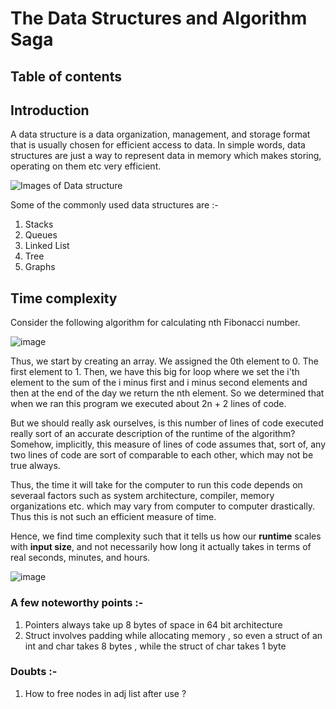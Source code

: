 # The Data Structures and Algorithm Saga 

## Table of contents 


## Introduction
A data structure is a data organization, management, and storage format that is usually chosen for efficient access to data. In simple words, data structures are just a way to represent data in memory which makes storing, operating on them etc very efficient.

<img src = "https://i.ytimg.com/vi/Qmt0QwzEmh0/maxresdefault.jpg" alt = "Images of Data structure">

Some of the commonly used data structures are :-
1) Stacks 
2) Queues 
3) Linked List
4) Tree
5) Graphs

## Time complexity 

Consider the following algorithm for calculating nth Fibonacci number.

![image](https://user-images.githubusercontent.com/103832825/213064383-fde80516-e343-4982-92ad-4e36f17c0190.png)

Thus, we start by creating an array. We assigned the 0th element to 0. The first element to 1. Then, we have this big for loop where we set the i'th element to the sum of the i minus first and i minus second elements and then at the end of the day we return the nth element. So we determined that when we ran this program we executed about 2n + 2 lines of code. 

But we should really ask ourselves, is this number of lines of code executed really sort of an accurate description of the runtime of the algorithm? Somehow, implicitly, this measure of lines of code assumes that, sort of, any two lines of code are sort of comparable to each other, which may not be true always.

Thus, the time it will take for the computer to run this code depends on severaal factors such as system architecture, compiler, memory organizations etc. which may vary from computer to computer drastically. Thus this is not such an efficient measure of time.

Hence, we find time complexity such that it tells us how our <b>runtime</b> scales with <b>input size</b>, and not necessarily how long it actually takes in terms of real seconds, minutes, and hours.

![image](https://user-images.githubusercontent.com/103832825/213328248-1b7095f6-08e0-4202-ab2a-7ef6acfbf2eb.png)

### A few noteworthy points :- 
1) Pointers always take up 8 bytes of space in 64 bit architecture 
2) Struct involves padding while allocating memory , so even a struct of an int and char takes 8 bytes , while the struct of char takes 1 byte 

### Doubts :- 
1) How to free nodes in adj list after use ?
